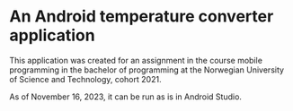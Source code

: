 # An Android temperature converter application

This application was created for an assignment in the course mobile programming in the bachelor of programming at the Norwegian University of Science and Technology, cohort 2021.

As of November 16, 2023, it can be run as is in Android Studio.


